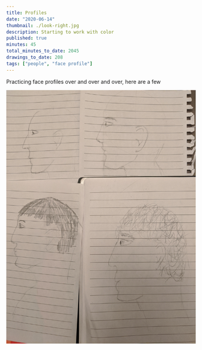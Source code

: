 ```yaml
---
title: Profiles
date: "2020-06-14"
thumbnail: ./look-right.jpg
description: Starting to work with color
published: true
minutes: 45
total_minutes_to_date: 2045
drawings_to_date: 208
tags: ["people", "face profile"]
---
```


Practicing face profiles over and over and over, here are a few

![Profiles](./profiles.jpg)
